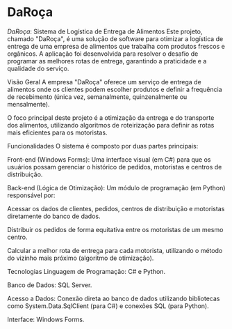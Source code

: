 # DaRoça

*DaRoça*: Sistema de Logística de Entrega de Alimentos
Este projeto, chamado "DaRoça", é uma solução de software para otimizar a logística de entrega de uma empresa de alimentos que trabalha com produtos frescos e orgânicos. A aplicação foi desenvolvida para resolver o desafio de programar as melhores rotas de entrega, garantindo a praticidade e a qualidade do serviço.

Visão Geral
A empresa "DaRoça" oferece um serviço de entrega de alimentos onde os clientes podem escolher produtos e definir a frequência de recebimento (única vez, semanalmente, quinzenalmente ou mensalmente).

O foco principal deste projeto é a otimização da entrega e do transporte dos alimentos, utilizando algoritmos de roteirização para definir as rotas mais eficientes para os motoristas.

Funcionalidades
O sistema é composto por duas partes principais:

Front-end (Windows Forms): Uma interface visual (em C#) para que os usuários possam gerenciar o histórico de pedidos, motoristas e centros de distribuição.

Back-end (Lógica de Otimização): Um módulo de programação (em Python) responsável por:

Acessar os dados de clientes, pedidos, centros de distribuição e motoristas diretamente do banco de dados.

Distribuir os pedidos de forma equitativa entre os motoristas de um mesmo centro.

Calcular a melhor rota de entrega para cada motorista, utilizando o método do vizinho mais próximo (algoritmo de otimização).

Tecnologias
Linguagem de Programação: C# e Python.

Banco de Dados: SQL Server.

Acesso a Dados: Conexão direta ao banco de dados utilizando bibliotecas como System.Data.SqlClient (para C#) e conexões SQL (para Python).

Interface: Windows Forms.


